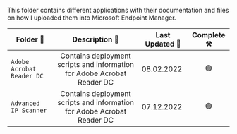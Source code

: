 This folder contains different applications with their documentation and files on how I uploaded them into Microsoft Endpoint Manager. 

| **Folder 📂** | **Description 📄** | **Last Updated 📅** | **Complete ⚒️** |
| --- | :---: | --- | :---: |
| `Adobe Acrobat Reader DC` | Contains deployment scripts and information for Adobe Acrobat Reader DC | 08.02.2022 | 🟢 |
| `Advanced IP Scanner` | Contains deployment scripts and information for Adobe Acrobat Reader DC | 07.12.2022 | 🟢 |